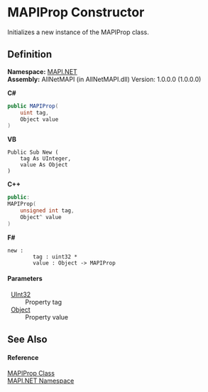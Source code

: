 # MAPIProp Constructor


Initializes a new instance of the MAPIProp class.



## Definition
**Namespace:** <a href="5bef4637-66f8-16d4-e5f4-4d0da57a1538.md">MAPI.NET</a>  
**Assembly:** AllNetMAPI (in AllNetMAPI.dll) Version: 1.0.0.0 (1.0.0.0)

**C#**
``` C#
public MAPIProp(
	uint tag,
	Object value
)
```
**VB**
``` VB
Public Sub New ( 
	tag As UInteger,
	value As Object
)
```
**C++**
``` C++
public:
MAPIProp(
	unsigned int tag, 
	Object^ value
)
```
**F#**
``` F#
new : 
        tag : uint32 * 
        value : Object -> MAPIProp
```



#### Parameters
<dl><dt>  <a href="https://learn.microsoft.com/dotnet/api/system.uint32" target="_blank" rel="noopener noreferrer">UInt32</a></dt><dd>Property tag</dd><dt>  <a href="https://learn.microsoft.com/dotnet/api/system.object" target="_blank" rel="noopener noreferrer">Object</a></dt><dd>Property value</dd></dl>

## See Also


#### Reference
<a href="04791c9c-49a6-3b6d-99fa-53509df4be95.md">MAPIProp Class</a>  
<a href="5bef4637-66f8-16d4-e5f4-4d0da57a1538.md">MAPI.NET Namespace</a>  
